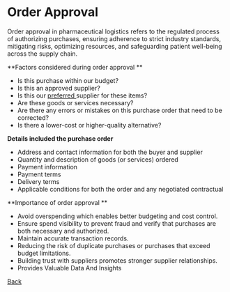 # Order Approval 

Order approval in pharmaceutical logistics refers to the regulated process of authorizing purchases, ensuring adherence to strict industry standards, mitigating risks, optimizing resources, and safeguarding patient well-being across the supply chain.

**Factors considered during order approval **
* Is this purchase within our budget?
* Is this an approved supplier?
* Is this our [preferred ](https://planergy.com/blog/preferred-vendor/)supplier for these items?
* Are these goods or services necessary?
* Are there any errors or mistakes on this purchase order that need to be corrected?
* Is there a lower-cost or higher-quality alternative?

**Details included the purchase order**
* Address and contact information for both the buyer and supplier
* Quantity and description of goods (or services) ordered
* Payment information
* Payment terms
* Delivery terms
* Applicable conditions for both the order and any negotiated contractual 

**Importance of order approval **
* Avoid overspending which enables better budgeting and cost control.
* Ensure spend visibility to prevent fraud and verify that purchases are both necessary and authorized.
* Maintain accurate transaction records.
* Reducing the risk of duplicate purchases or purchases that exceed budget limitations. 
* Building trust with suppliers promotes stronger supplier relationships. 
* Provides Valuable Data And Insights



 






























[Back ](https://github.com/hmislk/hmis/wiki/Pharmaceutical-Logistics)